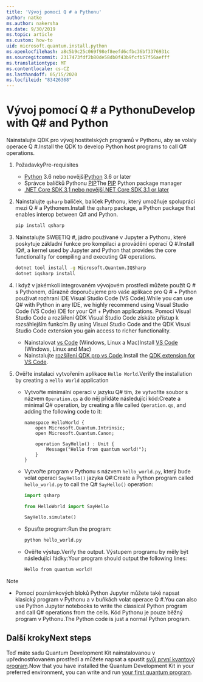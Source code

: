 ```yaml
---
title: 'Vývoj pomocí Q # a Pythonu'
author: natke
ms.author: nakersha
ms.date: 9/30/2019
ms.topic: article
ms.custom: how-to
uid: microsoft.quantum.install.python
ms.openlocfilehash: a8c5b9c25c069f98ef8eefd6cfbc36bf3376931c
ms.sourcegitcommit: 2317473fdf2b80de58db0f43b9fcfb57f56aefff
ms.translationtype: MT
ms.contentlocale: cs-CZ
ms.lasthandoff: 05/15/2020
ms.locfileid: "83426368"
---
```

# <a name="develop-with-q-and-python"></a><span data-ttu-id="134c6-102">Vývoj pomocí Q # a Pythonu</span><span class="sxs-lookup"><span data-stu-id="134c6-102">Develop with Q# and Python</span></span>

<span data-ttu-id="134c6-103">Nainstalujte QDK pro vývoj hostitelských programů v Pythonu, aby se volaly operace Q #.</span><span class="sxs-lookup"><span data-stu-id="134c6-103">Install the QDK to develop Python host programs to call Q# operations.</span></span>

1. <span data-ttu-id="134c6-104">Požadavky</span><span class="sxs-lookup"><span data-stu-id="134c6-104">Pre-requisites</span></span>

    - <span data-ttu-id="134c6-105">[Python](https://www.python.org/downloads/) 3.6 nebo novější</span><span class="sxs-lookup"><span data-stu-id="134c6-105">[Python](https://www.python.org/downloads/) 3.6 or later</span></span>
    - <span data-ttu-id="134c6-106">Správce balíčků Pythonu [PIP](https://pip.pypa.io/en/stable/installing)</span><span class="sxs-lookup"><span data-stu-id="134c6-106">The [PIP](https://pip.pypa.io/en/stable/installing) Python package manager</span></span>
    - [<span data-ttu-id="134c6-107">.NET Core SDK 3,1 nebo novější</span><span class="sxs-lookup"><span data-stu-id="134c6-107">.NET Core SDK 3.1 or later</span></span>](https://www.microsoft.com/net/download)


1. <span data-ttu-id="134c6-108">Nainstalujte `qsharp` balíček, balíček Pythonu, který umožňuje spolupráci mezi Q # a Pythonem.</span><span class="sxs-lookup"><span data-stu-id="134c6-108">Install the `qsharp` package, a Python package that enables interop between Q# and Python.</span></span>

    ```bash
    pip install qsharp
    ```

1. <span data-ttu-id="134c6-109">Nainstalujte SWEETIQ #, jádro používané v Jupyter a Pythonu, které poskytuje základní funkce pro kompilaci a provádění operací Q #.</span><span class="sxs-lookup"><span data-stu-id="134c6-109">Install IQ#, a kernel used by Jupyter and Python that provides the core functionality for compiling and executing Q# operations.</span></span>

    ```bash
    dotnet tool install -g Microsoft.Quantum.IQSharp
    dotnet iqsharp install
    ```
  
1. <span data-ttu-id="134c6-110">I když v jakémkoli integrovaném vývojovém prostředí můžete použít Q # s Pythonem, důrazně doporučujeme pro vaše aplikace pro Q # + Python používat rozhraní IDE Visual Studio Code (VS Code).</span><span class="sxs-lookup"><span data-stu-id="134c6-110">While you can use Q# with Python in any IDE, we highly recommend using Visual Studio Code (VS Code) IDE for your Q# + Python applications.</span></span> <span data-ttu-id="134c6-111">Pomocí Visual Studio Code a rozšíření QDK Visual Studio Code získáte přístup k rozsáhlejším funkcím.</span><span class="sxs-lookup"><span data-stu-id="134c6-111">By using Visual Studio Code and the QDK Visual Studio Code extension you gain access to richer functionality.</span></span>

    - <span data-ttu-id="134c6-112">Nainstalovat [vs Code](https://code.visualstudio.com/download) (Windows, Linux a Mac)</span><span class="sxs-lookup"><span data-stu-id="134c6-112">Install [VS Code](https://code.visualstudio.com/download) (Windows, Linux and Mac)</span></span>
    - <span data-ttu-id="134c6-113">Nainstalujte [rozšíření QDK pro vs Code](https://marketplace.visualstudio.com/items?itemName=quantum.quantum-devkit-vscode).</span><span class="sxs-lookup"><span data-stu-id="134c6-113">Install the [QDK extension for VS Code](https://marketplace.visualstudio.com/items?itemName=quantum.quantum-devkit-vscode).</span></span>

1. <span data-ttu-id="134c6-114">Ověřte instalaci vytvořením aplikace `Hello World`.</span><span class="sxs-lookup"><span data-stu-id="134c6-114">Verify the installation by creating a `Hello World` application</span></span>

    - <span data-ttu-id="134c6-115">Vytvořte minimální operaci v jazyku Q# tím, že vytvoříte soubor s názvem `Operation.qs` a do něj přidáte následující kód:</span><span class="sxs-lookup"><span data-stu-id="134c6-115">Create a minimal Q# operation, by creating a file called `Operation.qs`, and adding the following code to it:</span></span>

        ```qsharp
        namespace HelloWorld {
            open Microsoft.Quantum.Intrinsic;
            open Microsoft.Quantum.Canon;

            operation SayHello() : Unit {
                Message("Hello from quantum world!");
            }
        }
        ```

    - <span data-ttu-id="134c6-116">Vytvořte program v Pythonu s názvem `hello_world.py`, který bude volat operaci `SayHello()` jazyka Q#:</span><span class="sxs-lookup"><span data-stu-id="134c6-116">Create a Python program called `hello_world.py` to call the Q# `SayHello()` operation:</span></span>

        ```python
        import qsharp

        from HelloWorld import SayHello

        SayHello.simulate()
        ```

    - <span data-ttu-id="134c6-117">Spusťte program:</span><span class="sxs-lookup"><span data-stu-id="134c6-117">Run the program:</span></span>

        ```bash
        python hello_world.py
        ```

    - <span data-ttu-id="134c6-118">Ověřte výstup.</span><span class="sxs-lookup"><span data-stu-id="134c6-118">Verify the output.</span></span> <span data-ttu-id="134c6-119">Výstupem programu by měly být následující řádky:</span><span class="sxs-lookup"><span data-stu-id="134c6-119">Your program should output the following lines:</span></span>

        ```bash
        Hello from quantum world!
       ```


> [!NOTE]
> * <span data-ttu-id="134c6-120">Pomocí poznámkových bloků Python Jupyter můžete také napsat klasický program v Pythonu a v buňkách volat operace Q #.</span><span class="sxs-lookup"><span data-stu-id="134c6-120">You can also use Python Jupyter notebooks to write the classical Python program and call Q# operations from the cells.</span></span> <span data-ttu-id="134c6-121">Kód Pythonu je pouze běžný program v Pythonu.</span><span class="sxs-lookup"><span data-stu-id="134c6-121">The Python code is just a normal Python program.</span></span>

## <a name="next-steps"></a><span data-ttu-id="134c6-122">Další kroky</span><span class="sxs-lookup"><span data-stu-id="134c6-122">Next steps</span></span>

<span data-ttu-id="134c6-123">Teď máte sadu Quantum Development Kit nainstalovanou v upřednostňovaném prostředí a můžete napsat a spustit [svůj první kvantový program](xref:microsoft.quantum.quickstarts.qrng).</span><span class="sxs-lookup"><span data-stu-id="134c6-123">Now that you have installed the Quantum Development Kit in your preferred environment, you can write and run [your first quantum program](xref:microsoft.quantum.quickstarts.qrng).</span></span>
